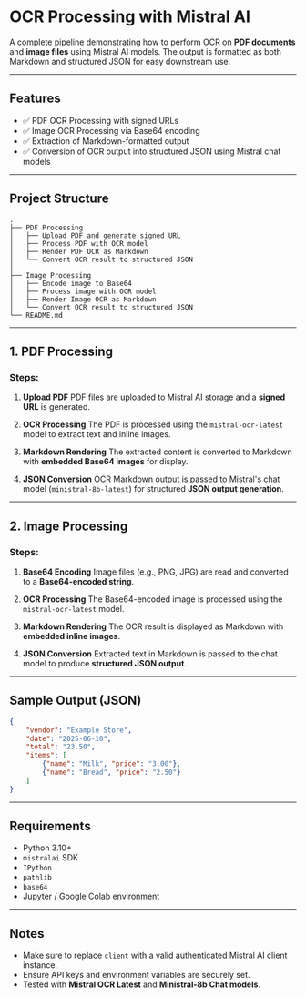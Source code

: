 # OCR Processing with Mistral AI

A complete pipeline demonstrating how to perform OCR on **PDF documents** and **image files** using Mistral AI models. The output is formatted as both Markdown and structured JSON for easy downstream use.

---

## Features

* ✅ PDF OCR Processing with signed URLs
* ✅ Image OCR Processing via Base64 encoding
* ✅ Extraction of Markdown-formatted output
* ✅ Conversion of OCR output into structured JSON using Mistral chat models

---

## Project Structure

```
.
├── PDF Processing
│   ├── Upload PDF and generate signed URL
│   ├── Process PDF with OCR model
│   ├── Render PDF OCR as Markdown
│   └── Convert OCR result to structured JSON
│
├── Image Processing
│   ├── Encode image to Base64
│   ├── Process image with OCR model
│   ├── Render Image OCR as Markdown
│   └── Convert OCR result to structured JSON
└── README.md
```

---

## 1. PDF Processing

### Steps:

1. **Upload PDF**
   PDF files are uploaded to Mistral AI storage and a **signed URL** is generated.

2. **OCR Processing**
   The PDF is processed using the `mistral-ocr-latest` model to extract text and inline images.

3. **Markdown Rendering**
   The extracted content is converted to Markdown with **embedded Base64 images** for display.

4. **JSON Conversion**
   OCR Markdown output is passed to Mistral's chat model (`ministral-8b-latest`) for structured **JSON output generation**.

---

## 2. Image Processing

### Steps:

1. **Base64 Encoding**
   Image files (e.g., PNG, JPG) are read and converted to a **Base64-encoded string**.

2. **OCR Processing**
   The Base64-encoded image is processed using the `mistral-ocr-latest` model.

3. **Markdown Rendering**
   The OCR result is displayed as Markdown with **embedded inline images**.

4. **JSON Conversion**
   Extracted text in Markdown is passed to the chat model to produce **structured JSON output**.

---

## Sample Output (JSON)

```json
{
    "vendor": "Example Store",
    "date": "2025-06-10",
    "total": "23.50",
    "items": [
        {"name": "Milk", "price": "3.00"},
        {"name": "Bread", "price": "2.50"}
    ]
}
```

---

## Requirements

* Python 3.10+
* `mistralai` SDK
* `IPython`
* `pathlib`
* `base64`
* Jupyter / Google Colab environment

---

## Notes

* Make sure to replace `client` with a valid authenticated Mistral AI client instance.
* Ensure API keys and environment variables are securely set.
* Tested with **Mistral OCR Latest** and **Ministral-8b Chat models**.
